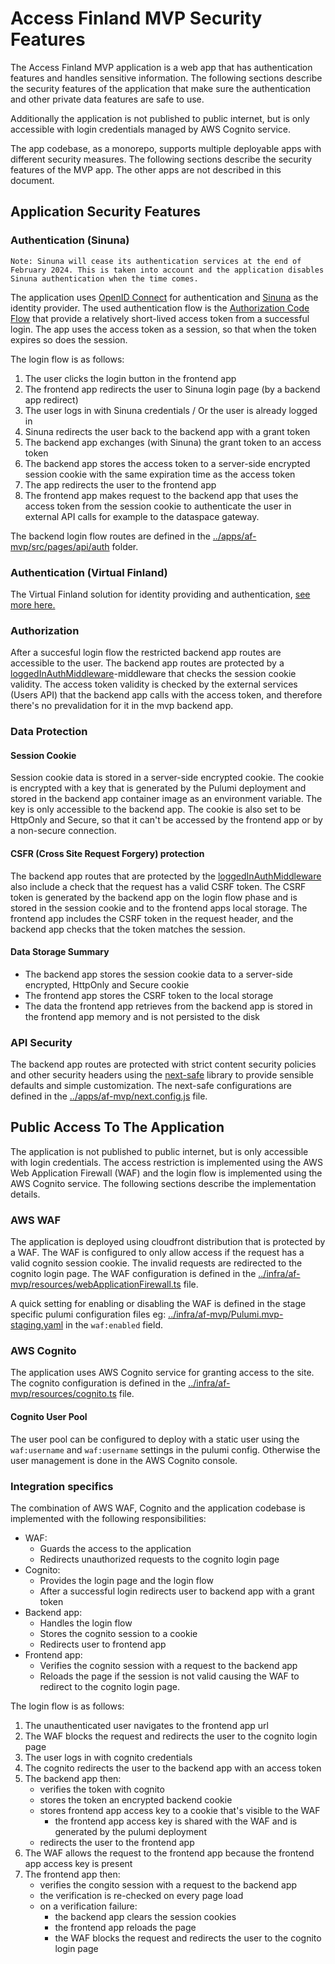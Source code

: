 # Access Finland MVP Security Features

The Access Finland MVP application is a web app that has authentication features and handles sensitive information. The following sections describe the security features of the application that make sure the authentication and other private data features are safe to use.

Additionally the application is not published to public internet, but is only accessible with login credentials managed by AWS Cognito service.

The app codebase, as a monorepo, supports multiple deployable apps with different security measures. The following sections describe the security features of the MVP app. The other apps are not described in this document.

## Application Security Features

### Authentication (Sinuna)

`Note: Sinuna will cease its authentication services at the end of February 2024. This is taken into account and the application disables Sinuna authentication when the time comes.`

The application uses [OpenID Connect](https://openid.net/connect/) for authentication and [Sinuna](https://sinuna.fi) as the identity provider. The used authentication flow is the [Authorization Code Flow](https://openid.net/specs/openid-connect-core-1_0.html#CodeFlowAuth) that provide a relatively short-lived access token from a successful login. The app uses the access token as a session, so that when the token expires so does the session.

The login flow is as follows:

1. The user clicks the login button in the frontend app
2. The frontend app redirects the user to Sinuna login page (by a backend app redirect)
3. The user logs in with Sinuna credentials / Or the user is already logged in
4. Sinuna redirects the user back to the backend app with a grant token
5. The backend app exchanges (with Sinuna) the grant token to an access token
6. The backend app stores the access token to a server-side encrypted session cookie with the same expiration time as the access token
7. The app redirects the user to the frontend app
8. The frontend app makes request to the backend app that uses the access token from the session cookie to authenticate the user in external API calls for example to the dataspace gateway.

The backend login flow routes are defined in the [../apps/af-mvp/src/pages/api/auth](../apps/af-mvp/src/pages/api/auth) folder.

### Authentication (Virtual Finland)

The Virtual Finland solution for identity providing and authentication, [see more here.](./README.af-mvp.vf-authentication.md)

### Authorization

After a succesful login flow the restricted backend app routes are accessible to the user. The backend app routes are protected by a [loggedInAuthMiddleware](../apps/af-mvp/src/lib/backend/middleware/auth.ts)-middleware that checks the session cookie validity. The access token validity is checked by the external services (Users API) that the backend app calls with the access token, and therefore there's no prevalidation for it in the mvp backend app.

### Data Protection

#### Session Cookie

Session cookie data is stored in a server-side encrypted cookie. The cookie is encrypted with a key that is generated by the Pulumi deployment and stored in the backend app container image as an environment variable. The key is only accessible to the backend app. The cookie is also set to be HttpOnly and Secure, so that it can't be accessed by the frontend app or by a non-secure connection.

#### CSFR (Cross Site Request Forgery) protection

The backend app routes that are protected by the [loggedInAuthMiddleware](../apps/af-mvp/src/lib/backend/middleware/auth.ts) also include a check that the request has a valid CSRF token. The CSRF token is generated by the backend app on the login flow phase and is stored in the session cookie and to the frontend apps local storage. The frontend app includes the CSRF token in the request header, and the backend app checks that the token matches the session.

#### Data Storage Summary

- The backend app stores the session cookie data to a server-side encrypted, HttpOnly and Secure cookie
- The frontend app stores the CSRF token to the local storage
- The data the frontend app retrieves from the backend app is stored in the frontend app memory and is not persisted to the disk

### API Security

The backend app routes are protected with strict content security policies and other security headers using the [next-safe](https://www.npmjs.com/package/next-safe) library to provide sensible defaults and simple customization. The next-safe configurations are defined in the [../apps/af-mvp/next.config.js](../apps/af-mvp/next.config.js) file.

## Public Access To The Application

The application is not published to public internet, but is only accessible with login credentials. The access restriction is implemented using the AWS Web Application Firewall (WAF) and the login flow is implemented using the AWS Cognito service. The following sections describe the implementation details.

### AWS WAF

The application is deployed using cloudfront distribution that is protected by a WAF. The WAF is configured to only allow access if the request has a valid cognito session cookie. The invalid requests are redirected to the cognito login page. The WAF configuration is defined in the [../infra/af-mvp/resources/webApplicationFirewall.ts](../infra/af-mvp/resources/webApplicationFirewall.ts) file.

A quick setting for enabling or disabling the WAF is defined in the stage specific pulumi configuration files eg: [../infra/af-mvp/Pulumi.mvp-staging.yaml](../infra/af-mvp/Pulumi.mvp-staging.yaml) in the `waf:enabled` field.

### AWS Cognito

The application uses AWS Cognito service for granting access to the site. The cognito configuration is defined in the [../infra/af-mvp/resources/cognito.ts](../infra/af-mvp/resources/cognito.ts) file.

#### Cognito User Pool

The user pool can be configured to deploy with a static user using the `waf:username` and `waf:username` settings in the pulumi config. Otherwise the user management is done in the AWS Cognito console.

### Integration specifics

The combination of AWS WAF, Cognito and the application codebase is implemented with the following responsibilities:

- WAF:
  - Guards the access to the application
  - Redirects unauthorized requests to the cognito login page
- Cognito:
  - Provides the login page and the login flow
  - After a successful login redirects user to backend app with a grant token
- Backend app:
  - Handles the login flow
  - Stores the cognito session to a cookie
  - Redirects user to frontend app
- Frontend app:
  - Verifies the cognito session with a request to the backend app
  - Reloads the page if the session is not valid causing the WAF to redirect to the cognito login page.

The login flow is as follows:

1. The unauthenticated user navigates to the frontend app url
2. The WAF blocks the request and redirects the user to the cognito login page
3. The user logs in with cognito credentials
4. The cognito redirects the user to the backend app with an access token
5. The backend app then:
   - verifies the token with cognito
   - stores the token an encrypted backend cookie
   - stores frontend app access key to a cookie that's visible to the WAF
     - the frontend app access key is shared with the WAF and is generated by the pulumi deployment
   - redirects the user to the frontend app
6. The WAF allows the request to the frontend app because the frontend app access key is present
7. The frontend app then:
   - verifies the congito session with a request to the backend app
   - the verification is re-checked on every page load
   - on a verification failure:
     - the backend app clears the session cookies
     - the frontend app reloads the page
     - the WAF blocks the request and redirects the user to the cognito login page
